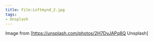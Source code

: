 ```yaml
---
title: File:Loftmynd_2.jpg
tags:
- Unsplash
---
```


Image from [https://unsplash.com/photos/2H7DvJAPq8Q Unsplash]
